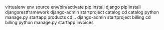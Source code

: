 virtualenv env
source env/bin/activate
pip install django
pip install djangorestframework
django-admin startproject catalog
cd catalog
python manage.py startapp products
cd ..
django-admin startproject billing
cd billing
python manage.py startapp invoices
